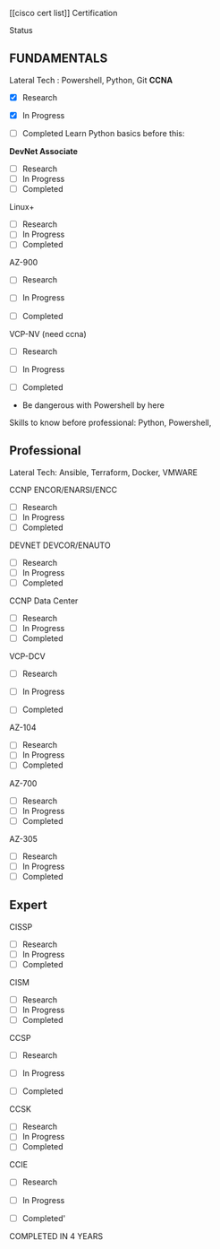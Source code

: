 
[[cisco cert list]]
Certification

Status

## FUNDAMENTALS

Lateral Tech : Powershell, Python, Git
**CCNA**

- [x] Research
- [x] In Progress
- [ ] Completed
Learn Python basics before this:


**DevNet Associate**
- [ ] Research
- [ ] In Progress
- [ ] Completed

Linux+
- [ ] Research
- [ ] In Progress
- [ ] Completed

AZ-900 
- [ ] Research
- [ ] In Progress
- [ ] Completed


VCP-NV (need ccna)
- [ ] Research
- [ ] In Progress
- [ ] Completed



- Be dangerous with Powershell by here





Skills to know before professional: Python, Powershell, 



## Professional

Lateral Tech: Ansible, Terraform, Docker, VMWARE



CCNP ENCOR/ENARSI/ENCC
- [ ] Research
- [ ] In Progress
- [ ] Completed

DEVNET DEVCOR/ENAUTO
- [ ] Research
- [ ] In Progress
- [ ] Completed

CCNP Data Center

- [ ] Research
- [ ] In Progress
- [ ] Completed

VCP-DCV
- [ ] Research
- [ ] In Progress
- [ ] Completed




AZ-104
- [ ] Research
- [ ] In Progress
- [ ] Completed

AZ-700

- [ ] Research
- [ ] In Progress
- [ ] Completed

AZ-305

- [ ] Research
- [ ] In Progress
- [ ] Completed

## Expert

CISSP
- [ ] Research
- [ ] In Progress
- [ ] Completed

CISM
- [ ] Research
- [ ] In Progress
- [ ] Completed

CCSP
- [ ] Research
- [ ] In Progress
- [ ] Completed


CCSK
- [ ] Research
- [ ] In Progress
- [ ] Completed

CCIE 

- [ ] Research
- [ ] In Progress
- [ ] Completed'




COMPLETED IN 4 YEARS



